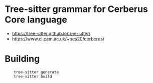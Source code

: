 # Tree-sitter grammar for Cerberus Core language

- https://tree-sitter.github.io/tree-sitter/
- https://www.cl.cam.ac.uk/~pes20/cerberus/

# Building

```
    tree-sitter generate
    tree-sitter build
```



